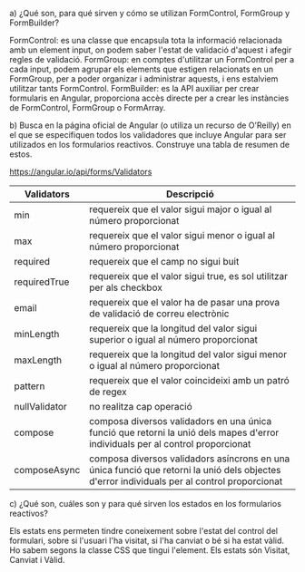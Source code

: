 a) ¿Qué son, para qué sirven y cómo se utilizan FormControl, FormGroup y 
FormBuilder?

FormControl: es una classe que encapsula tota la informació relacionada amb un element input, on podem saber l'estat de validació d'aquest i afegir regles de validació.
FormGroup: en comptes d'utilitzar un FormControl per a cada input, podem agrupar els elements que estigen relacionats en un FormGroup, per a poder organizar i administrar aquests, i ens estalviem utilitzar tants FormControl.
FormBuilder: es la API auxiliar per crear formularis en Angular, proporciona accès directe per a crear les instàncies de FormControl, FormGroup o FormArray.

b) Busca en la página oficial de Angular (o utiliza un recurso de O’Reilly) en el que 
se especifiquen todos los validadores que incluye Angular para ser utilizados en 
los formularios reactivos. Construye una tabla de resumen de estos.

https://angular.io/api/forms/Validators

| Validators         | Descripció     |
|--------------|-----------| 
| min |  requereix que el valor sigui major o igual al número proporcionat  | 
| max |  requereix que el valor sigui menor o igual al número proporcionat  | 
| required |  requereix que el camp no sigui buit  | 
| requiredTrue  |  requereix que el valor sigui true, es sol utilitzar per als checkbox  |  
| email  |  requereix que el valor ha de pasar una prova de validació de correu electrònic  | 
| minLength  |  requereix que la longitud del valor sigui superior o igual al número proporcionat  | 
| maxLength  |  requereix que la longitud del valor sigui menor o igual al número proporcionat  | 
| pattern    |  requereix que el valor coincideixi amb un patró de regex  | 
| nullValidator |  no realitza cap operació  | 
| compose       |  composa diversos validadors en una única funció que retorni la unió dels mapes d'error individuals per al control proporcionat  | 
| composeAsync  |  composa diversos validadors asíncrons en una única funció que retorni la unió dels objectes d'error individuals per al control proporcionat  | 


c) ¿Qué son, cuáles son y para qué sirven los estados en los formularios reactivos?

Els estats ens permeten tindre coneixement sobre l'estat del control del formulari, sobre si l'usuari l'ha visitat, si l'ha canviat o bé si ha estat vàlid. Ho sabem segons la classe CSS que tingui l'element.
Els estats són Visitat, Canviat i Vàlid.